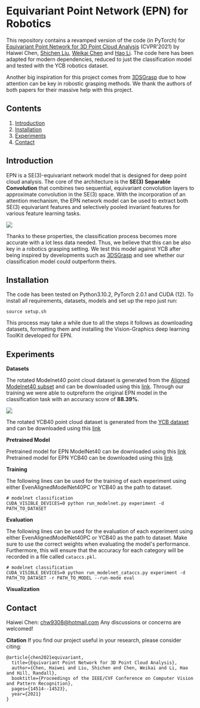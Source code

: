 
# Equivariant Point Network (EPN) for Robotics

This repository contains a revamped version of the code (in PyTorch) for [Equivariant Point Network for 3D Point Cloud Analysis](https://arxiv.org/abs/2103.14147)  (CVPR'2021) by Haiwei Chen, [Shichen Liu](https://shichenliu.github.io/), [Weikai Chen](http://chenweikai.github.io/) and [Hao Li](http://www.hao-li.com/Hao_Li/Hao_Li_-_about_me.html). The code here has been adapted for modern dependencies, reduced to just the classification model and tested with the YCB robotics dataset.

Another big inspiration for this project comes from [3DSGrasp]("https://github.com/NunoDuarte/3DSGrasp") due to how attention can be key in robostic grasping methods. We thank the authors of both papers for their massive help with this project. 

## Contents

1. [Introduction](#introduction)
2. [Installation](#installation)
3. [Experiments](#experiments)
4. [Contact](#contact)

## Introduction

EPN is a SE(3)-equivariant network model that is designed for deep point cloud analysis. The core of the architecture is the **SE(3) Separable Convolution** that combines two sequential, equivariant convolution layers to approximate convolution in the SE(3) space. With the incorporation of an attention mechanism, the EPN network model can be used to extract both SE(3) equivariant features and selectively pooled invariant features for various feature learning tasks.

![](https://github.com/nintendops/EPN_PointCloud/blob/main/media/spconv.png)

Thanks to these properties, the classification process becomes more accurate with a lot less data needed. Thus, we believe that this can be also key in a robotics grasping setting. We test this model against YCB after being inspired by developments such as [3DSGrasp]("https://github.com/NunoDuarte/3DSGrasp") and see whether our classification model could outperform theirs.

## Installation

The code has been tested on Python3.10.2, PyTorch 2.0.1 and CUDA (12). To install all requirements, datasets, models and set up the repo just run:
```
source setup.sh
```

This process may take a while due to all the steps it follows as downloading datasets, formatting them and installing the Vision-Graphics deep learning ToolKit developed for EPN.

## Experiments

**Datasets**

The rotated Modelnet40 point cloud dataset is generated from the [Aligned Modelnet40 subset](https://github.com/lmb-freiburg/orion) and can be downloaded using this [link](https://drive.google.com/file/d/1xRoYjz2KCwkyIPf21E-WKIZkjLYabPgJ/view?usp=sharing). Through our training we were able to outpreform the original EPN model in the classification task with an accuracy score of **88.39%**. 

![](https://github.com/gyalpodongo/EPN_robotics/accuracy_plotModenet40.png)

The rotated YCB40 point cloud dataset is generated from the [YCB dataset]() and can be downloaded using this [link]()

**Pretrained Model**

Pretrained model for EPN ModelNet40 can be downloaded using this [link](https://drive.google.com/file/d/1vy9FRGWQsuVi4nf--YIqg_8yHFiWWJhh/view?usp=sharing)
Pretrained model for EPN YCB40 can be downloaded using this [link](https://drive.google.com/file/d/1vy9FRGWQsuVi4nf--YIqg_8yHFiWWJhh/view?usp=sharing)


**Training**

The following lines can be used for the training of each experiment using either EvenAlignedModelNet40PC or YCB40 as the path to dataset.

```
# modelnet classification
CUDA_VISIBLE_DEVICES=0 python run_modelnet.py experiment -d PATH_TO_DATASET
```

**Evaluation**

The following lines can be used for the evaluation of each experiment using either EvenAlignedModelNet40PC or YCB40 as the path to dataset. Make sure to use the correct weights when evaluating the model's performance. Furthermore, this will ensure that the accuracy for each category will be recorded in a file called `cataccs.pkl`.


```
# modelnet classification
CUDA_VISIBLE_DEVICES=0 python run_modelnet_cataccs.py experiment -d PATH_TO_DATASET -r PATH_TO_MODEL --run-mode eval
```



**Visualization**



## Contact

Haiwei Chen: chw9308@hotmail.com
Any discussions or concerns are welcomed!

**Citation**
If you find our project useful in your research, please consider citing:

```
@article{chen2021equivariant,
  title={Equivariant Point Network for 3D Point Cloud Analysis},
  author={Chen, Haiwei and Liu, Shichen and Chen, Weikai and Li, Hao and Hill, Randall},
  booktitle={Proceedings of the IEEE/CVF Conference on Computer Vision and Pattern Recognition},
  pages={14514--14523},
  year={2021}
}
```
